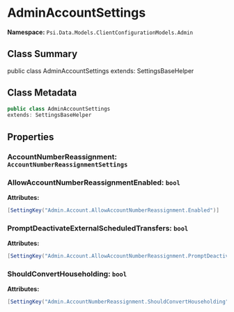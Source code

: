 # AdminAccountSettings

**Namespace:** `Psi.Data.Models.ClientConfigurationModels.Admin`

## Class Summary

public class AdminAccountSettings
extends: SettingsBaseHelper

## Class Metadata

```typescript
public class AdminAccountSettings
extends: SettingsBaseHelper
```

## Properties

### AccountNumberReassignment: `AccountNumberReassignmentSettings`

### AllowAccountNumberReassignmentEnabled: `bool`



**Attributes:**
```csharp
[SettingKey("Admin.Account.AllowAccountNumberReassignment.Enabled")]
```

### PromptDeactivateExternalScheduledTransfers: `bool`



**Attributes:**
```csharp
[SettingKey("Admin.Account.AllowAccountNumberReassignment.PromptDeactivateExternalScheduledTransfers")]
```

### ShouldConvertHouseholding: `bool`



**Attributes:**
```csharp
[SettingKey("Admin.AccountNumberReassignment.ShouldConvertHouseholding")]
```
